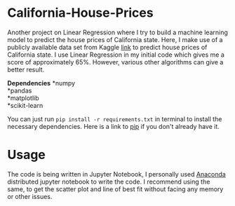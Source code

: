 # California-House-Prices
Another project on Linear Regression where I try to build a machine learning model to predict the house prices of California state.
Here, I make use of a publicly available data set from Kaggle [link](https://www.kaggle.com/datasets/fedesoriano/california-housing-prices-data-extra-features) to predict house prices of California state.
I use Linear Regression in my initial code which gives me a score of approximately 65%.
However, various other algorithms can give a better result.

**Dependencies**
*numpy  
*pandas  
*matplotlib  
*scikit-learn  

You can just run ```pip install -r requirements.txt``` in terminal to install the necessary dependencies. Here is a link to [pip](https://pip.pypa.io/en/stable/installation/) if you don't already have it.

# Usage 
The code is being written in Jupyter Notebook, I personally used [Anaconda](https://www.anaconda.com/products/distribution) distributed jupyter notebook to write the code. I recommend using the same, to get the scatter plot and line of best fit without facing any memory or other issues.
